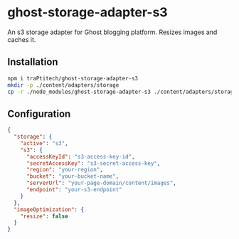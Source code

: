# ghost-storage-adapter-s3

An s3 storage adapter for Ghost blogging platform.
Resizes images and caches it.

## Installation
```sh
npm i traPtitech/ghost-storage-adapter-s3
mkdir -p ./content/adapters/storage
cp -r ./node_modules/ghost-storage-adapter-s3 ./content/adapters/storage/s3
```

## Configuration
```json
{
  "storage": {
    "active": "s3",
    "s3": {
      "accessKeyId": "s3-access-key-id",
      "secretAccessKey": "s3-secret-access-key",
      "region": "your-region",
      "bucket": "your-bucket-name",
      "serverUrl": "your-page-domain/content/images",
      "endpoint": "your-s3-endpoint"
    }
  },
  "imageOptimization": {
    "resize": false
  }
}
```
